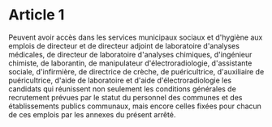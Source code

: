 # Article 1

Peuvent avoir accès dans les services municipaux sociaux et d'hygiène aux emplois de directeur et de directeur adjoint de laboratoire d'analyses médicales, de directeur de laboratoire d'analyses chimiques, d'ingénieur chimiste, de laborantin, de manipulateur d'électroradiologie, d'assistante sociale, d'infirmière, de directrice de crèche, de puéricultrice, d'auxiliaire de puéricultrice, d'aide de laboratoire et d'aide d'électroradiologie les candidats qui réunissent non seulement les conditions générales de recrutement prévues par le statut du personnel des communes et des établissements publics communaux, mais encore celles fixées pour chacun de ces emplois par les annexes du présent arrêté.
